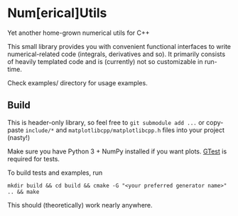 # Num[erical]Utils
Yet another home-grown numerical utils for C++

This small library provides you with convenient functional interfaces to write numerical-related code (integrals, derivatives and so).
It primarily consists of heavily templated code and is (currently) not so customizable in run-time.

Check examples/ directory for usage examples.

## Build

This is header-only library, so feel free to ```git submodule add ...``` or copy-paste ```include/*``` and ```matplotlibcpp/matplotlibcpp.h```
files into your project (nasty!)

Make sure you have Python 3 + NumPy installed if you want plots. [GTest](https://github.com/google/googletest) is required for tests.

To build tests and examples, run

```mkdir build && cd build && cmake -G "<your preferred generator name>" .. && make```

This should (theoretically) work nearly anywhere. 

